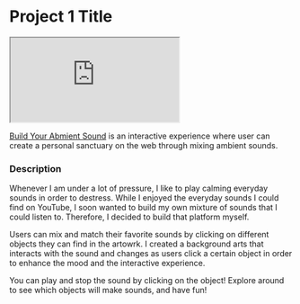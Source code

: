 # Project 1 Title

<iframe src="https://preview.p5js.org/laylayun/embed/kcZ6sHeG_"></iframe>

[Build Your Abmient Sound](https://editor.p5js.org/laylayun/sketches/kcZ6sHeG_) is an interactive experience where user can create a personal sanctuary on the web through mixing ambient sounds.

### Description

Whenever I am under a lot of pressure, I like to play calming everyday sounds in order to destress. While I enjoyed the everyday sounds I could find on YouTube, I soon wanted to build my own mixture of sounds that I could listen to. Therefore, I decided to build that platform myself.

Users can mix and match their favorite sounds by clicking on different objects they can find in the artowrk. I created a background arts that interacts with the sound and changes as users click a certain object in order to enhance the mood and the interactive experience.

You can play and stop the sound by clicking on the object! Explore around to see which objects will make sounds, and have fun!
